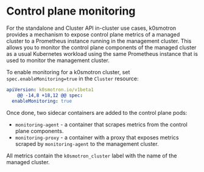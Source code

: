 # Control plane monitoring

For the standalone and Cluster API in-cluster use cases, k0smotron provides
a mechanism to expose control plane metrics of a managed cluster to
a Prometheus instance running in the management cluster. This allows you to
monitor the control plane components of the managed cluster as a usual
Kubernetes workload using the same Prometheus instance that is used to monitor
the management cluster.

To enable monitoring for a k0smotron cluster, set `spec.enableMonitoring=true`
in the `Cluster` resource:

```yaml
apiVersion: k0smotron.io/v1beta1
	@@ -14,8 +18,12 @@ spec:
  enableMonitoring: true
``` 

Once done, two sidecar containers are added to the control plane pods:

* `monitoring-agent` - a container that scrapes metrics from the control plane
  components.
* `monitoring-proxy` - a container with a proxy that exposes metrics scraped by
  `monitoring-agent` to the management cluster.

All metrics contain the `k0smotron_cluster` label with the name of the managed
cluster.

